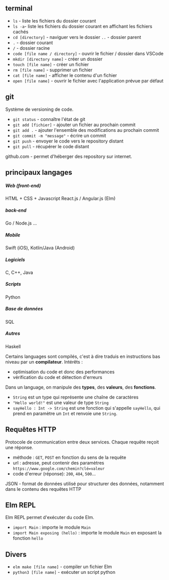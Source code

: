 ## terminal

- `ls` -  liste les fichiers du dossier courant
- `ls -a`- liste les fichiers du dossier courant en affichant les fichiers cachés
- `cd [directory]` - naviguer vers le dossier `..` - dossier parent
- `.` - dossier courant
- `/` - dossier racine
- `code [file name / directory]` - ouvrir le fichier / dossier dans VSCode
- `mkdir [directory name]` - créer un dossier
- `touch [file name]` - créer un fichier
- `rm [file name]` - supprimer un fichier
- `cat [file name]` - afficher le contenu d'un fichier
- `open [file name]` - ouvrir le fichier avec l'application prévue par défaut
 
## git

Système de versioning de code.

- `git status` - connaître l'état de git
- `git add [fichier]` - ajouter un fichier au prochain commit
- `git add .` - ajouter l'ensemble des modifications au prochain commit
- `git commit -m "message"` - écrire un commit
- `git push` - envoyer le code vers le repository distant
- `git pull` - récupérer le code distant

github.com - permet d'héberger des repository sur internet.

## principaux langages

##### Web (front-end)
HTML + CSS + Javascript
React.js / Angular.js
(Elm)

##### back-end
Go / Node.js ...

##### Mobile
Swift (iOS), Kotlin/Java (Android)

##### Logiciels
C, C++, Java

##### Scripts
Python

##### Base de données
SQL

##### Autres
Haskell

Certains languages sont compilés, c'est à dire traduis en instructions bas niveau par un **compilateur**. Intérêts :
- optimisation du code et donc des performances
- vérification du code et détection d'erreurs

Dans un language, on manipule des **types**, des **valeurs**, des **fonctions**.
- `String` est un type qui représente une chaîne de caractères
- `"Hello world!"` est une valeur de type `String`
- `sayHello : Int -> String` est une fonction qui s'appelle `sayHello`, qui prend en paramètre un `Int` et renvoie une `String`.
## Requêtes HTTP

Protocole de communication entre deux services. Chaque requête reçoit une réponse.

- méthode : `GET`, `POST` en fonction du sens de la requête
- url : adresse, peut contenir des paramètres `https://www.google.com/chemin?clé=valeur`
- code d'erreur (réponse): `200`, `404`, `500`...

JSON - format de données utilisé pour structurer des données, notamment dans le contenu des requêtes HTTP

## Elm REPL

Elm REPL permet d'exécuter du code Elm.
- `import Main` : importe le module `Main`
- `import Main exposing (hello)` : importe le module `Main` en exposant la fonction `hello`

## Divers

- `elm make [file name]` - compiler un fichier Elm
- `python3 [file name]` - exécuter un script python